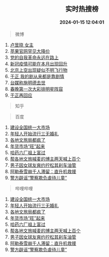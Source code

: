 <div align="center"><h2>实时热搜榜</h2><h4>2024-01-15 12:04:01</h4></div>

> 微博  

1. [卢昱晓 女主](https://s.weibo.com/weibo?q=%E5%8D%A2%E6%98%B1%E6%99%93%20%E5%A5%B3%E4%B8%BB&t=31&band_rank=1&Refer=top)<br />
2. [苹果官网罕见大降价](https://s.weibo.com/weibo?q=%23%E8%8B%B9%E6%9E%9C%E5%AE%98%E7%BD%91%E7%BD%95%E8%A7%81%E5%A4%A7%E9%99%8D%E4%BB%B7%23&t=31&band_rank=2&Refer=top)<br />
3. [党的自我革命永远在路上](https://s.weibo.com/weibo?q=%23%E5%85%9A%E7%9A%84%E8%87%AA%E6%88%91%E9%9D%A9%E5%91%BD%E6%B0%B8%E8%BF%9C%E5%9C%A8%E8%B7%AF%E4%B8%8A%23&t=31&band_rank=3&Refer=top)<br />
4. [新冠疫情可能在本月出现回升](https://s.weibo.com/weibo?q=%23%E6%96%B0%E5%86%A0%E7%96%AB%E6%83%85%E5%8F%AF%E8%83%BD%E5%9C%A8%E6%9C%AC%E6%9C%88%E5%87%BA%E7%8E%B0%E5%9B%9E%E5%8D%87%23&t=31&band_rank=4&Refer=top)<br />
5. [北京上空出现疑似不明飞行物](https://s.weibo.com/weibo?q=%23%E5%8C%97%E4%BA%AC%E4%B8%8A%E7%A9%BA%E5%87%BA%E7%8E%B0%E7%96%91%E4%BC%BC%E4%B8%8D%E6%98%8E%E9%A3%9E%E8%A1%8C%E7%89%A9%23&t=31&band_rank=5&Refer=top)<br />
6. [于正 我的剧从来都是靠剧情](https://s.weibo.com/weibo?q=%E4%BA%8E%E6%AD%A3%20%E6%88%91%E7%9A%84%E5%89%A7%E4%BB%8E%E6%9D%A5%E9%83%BD%E6%98%AF%E9%9D%A0%E5%89%A7%E6%83%85&t=31&band_rank=6&Refer=top)<br />
7. [台媒称施明德去世](https://s.weibo.com/weibo?q=%23%E5%8F%B0%E5%AA%92%E7%A7%B0%E6%96%BD%E6%98%8E%E5%BE%B7%E5%8E%BB%E4%B8%96%23&t=31&band_rank=7&Refer=top)<br />
8. [春晚第一次大彩排明星阵容](https://s.weibo.com/weibo?q=%23%E6%98%A5%E6%99%9A%E7%AC%AC%E4%B8%80%E6%AC%A1%E5%A4%A7%E5%BD%A9%E6%8E%92%E6%98%8E%E6%98%9F%E9%98%B5%E5%AE%B9%23&t=31&band_rank=8&Refer=top)<br />
9. [于正再回应](https://s.weibo.com/weibo?q=%E4%BA%8E%E6%AD%A3%E5%86%8D%E5%9B%9E%E5%BA%94&t=31&band_rank=9&Refer=top)<br />

> 知乎  


> 百度  

1. [建设全国统一大市场](https://www.baidu.com/s?wd=%E5%BB%BA%E8%AE%BE%E5%85%A8%E5%9B%BD%E7%BB%9F%E4%B8%80%E5%A4%A7%E5%B8%82%E5%9C%BA&sa=fyb_news&rsv_dl=fyb_news)<br />
2. [年轻人开始流行三无婚礼](https://www.baidu.com/s?wd=%E5%B9%B4%E8%BD%BB%E4%BA%BA%E5%BC%80%E5%A7%8B%E6%B5%81%E8%A1%8C%E4%B8%89%E6%97%A0%E5%A9%9A%E7%A4%BC&sa=fyb_news&rsv_dl=fyb_news)<br />
3. [各地文旅局都疯了](https://www.baidu.com/s?wd=%E5%90%84%E5%9C%B0%E6%96%87%E6%97%85%E5%B1%80%E9%83%BD%E7%96%AF%E4%BA%86&sa=fyb_news&rsv_dl=fyb_news)<br />
4. [年货市场“旺”起来](https://www.baidu.com/s?wd=%E5%B9%B4%E8%B4%A7%E5%B8%82%E5%9C%BA%E2%80%9C%E6%97%BA%E2%80%9D%E8%B5%B7%E6%9D%A5&sa=fyb_news&rsv_dl=fyb_news)<br />
5. [哈药六厂祖上富过](https://www.baidu.com/s?wd=%E5%93%88%E8%8D%AF%E5%85%AD%E5%8E%82%E7%A5%96%E4%B8%8A%E5%AF%8C%E8%BF%87&sa=fyb_news&rsv_dl=fyb_news)<br />
6. [帮各地文旅喊麦的博主两天喊上百个](https://www.baidu.com/s?wd=%E5%B8%AE%E5%90%84%E5%9C%B0%E6%96%87%E6%97%85%E5%96%8A%E9%BA%A6%E7%9A%84%E5%8D%9A%E4%B8%BB%E4%B8%A4%E5%A4%A9%E5%96%8A%E4%B8%8A%E7%99%BE%E4%B8%AA&sa=fyb_news&rsv_dl=fyb_news)<br />
7. [男子因女球友爽约拧松其刹车油管](https://www.baidu.com/s?wd=%E7%94%B7%E5%AD%90%E5%9B%A0%E5%A5%B3%E7%90%83%E5%8F%8B%E7%88%BD%E7%BA%A6%E6%8B%A7%E6%9D%BE%E5%85%B6%E5%88%B9%E8%BD%A6%E6%B2%B9%E7%AE%A1&sa=fyb_news&rsv_dl=fyb_news)<br />
8. [阿勒泰雪崩千人滞留：直升机救援](https://www.baidu.com/s?wd=%E9%98%BF%E5%8B%92%E6%B3%B0%E9%9B%AA%E5%B4%A9%E5%8D%83%E4%BA%BA%E6%BB%9E%E7%95%99%EF%BC%9A%E7%9B%B4%E5%8D%87%E6%9C%BA%E6%95%91%E6%8F%B4&sa=fyb_news&rsv_dl=fyb_news)<br />
9. [警方辟谣“警察欺负虐待儿童”](https://www.baidu.com/s?wd=%E8%AD%A6%E6%96%B9%E8%BE%9F%E8%B0%A3%E2%80%9C%E8%AD%A6%E5%AF%9F%E6%AC%BA%E8%B4%9F%E8%99%90%E5%BE%85%E5%84%BF%E7%AB%A5%E2%80%9D&sa=fyb_news&rsv_dl=fyb_news)<br />

> 哔哩哔哩  

1. [建设全国统一大市场](https://www.baidu.com/s?wd=%E5%BB%BA%E8%AE%BE%E5%85%A8%E5%9B%BD%E7%BB%9F%E4%B8%80%E5%A4%A7%E5%B8%82%E5%9C%BA&sa=fyb_news&rsv_dl=fyb_news)<br />
2. [年轻人开始流行三无婚礼](https://www.baidu.com/s?wd=%E5%B9%B4%E8%BD%BB%E4%BA%BA%E5%BC%80%E5%A7%8B%E6%B5%81%E8%A1%8C%E4%B8%89%E6%97%A0%E5%A9%9A%E7%A4%BC&sa=fyb_news&rsv_dl=fyb_news)<br />
3. [各地文旅局都疯了](https://www.baidu.com/s?wd=%E5%90%84%E5%9C%B0%E6%96%87%E6%97%85%E5%B1%80%E9%83%BD%E7%96%AF%E4%BA%86&sa=fyb_news&rsv_dl=fyb_news)<br />
4. [年货市场“旺”起来](https://www.baidu.com/s?wd=%E5%B9%B4%E8%B4%A7%E5%B8%82%E5%9C%BA%E2%80%9C%E6%97%BA%E2%80%9D%E8%B5%B7%E6%9D%A5&sa=fyb_news&rsv_dl=fyb_news)<br />
5. [哈药六厂祖上富过](https://www.baidu.com/s?wd=%E5%93%88%E8%8D%AF%E5%85%AD%E5%8E%82%E7%A5%96%E4%B8%8A%E5%AF%8C%E8%BF%87&sa=fyb_news&rsv_dl=fyb_news)<br />
6. [帮各地文旅喊麦的博主两天喊上百个](https://www.baidu.com/s?wd=%E5%B8%AE%E5%90%84%E5%9C%B0%E6%96%87%E6%97%85%E5%96%8A%E9%BA%A6%E7%9A%84%E5%8D%9A%E4%B8%BB%E4%B8%A4%E5%A4%A9%E5%96%8A%E4%B8%8A%E7%99%BE%E4%B8%AA&sa=fyb_news&rsv_dl=fyb_news)<br />
7. [男子因女球友爽约拧松其刹车油管](https://www.baidu.com/s?wd=%E7%94%B7%E5%AD%90%E5%9B%A0%E5%A5%B3%E7%90%83%E5%8F%8B%E7%88%BD%E7%BA%A6%E6%8B%A7%E6%9D%BE%E5%85%B6%E5%88%B9%E8%BD%A6%E6%B2%B9%E7%AE%A1&sa=fyb_news&rsv_dl=fyb_news)<br />
8. [阿勒泰雪崩千人滞留：直升机救援](https://www.baidu.com/s?wd=%E9%98%BF%E5%8B%92%E6%B3%B0%E9%9B%AA%E5%B4%A9%E5%8D%83%E4%BA%BA%E6%BB%9E%E7%95%99%EF%BC%9A%E7%9B%B4%E5%8D%87%E6%9C%BA%E6%95%91%E6%8F%B4&sa=fyb_news&rsv_dl=fyb_news)<br />
9. [警方辟谣“警察欺负虐待儿童”](https://www.baidu.com/s?wd=%E8%AD%A6%E6%96%B9%E8%BE%9F%E8%B0%A3%E2%80%9C%E8%AD%A6%E5%AF%9F%E6%AC%BA%E8%B4%9F%E8%99%90%E5%BE%85%E5%84%BF%E7%AB%A5%E2%80%9D&sa=fyb_news&rsv_dl=fyb_news)<br />
